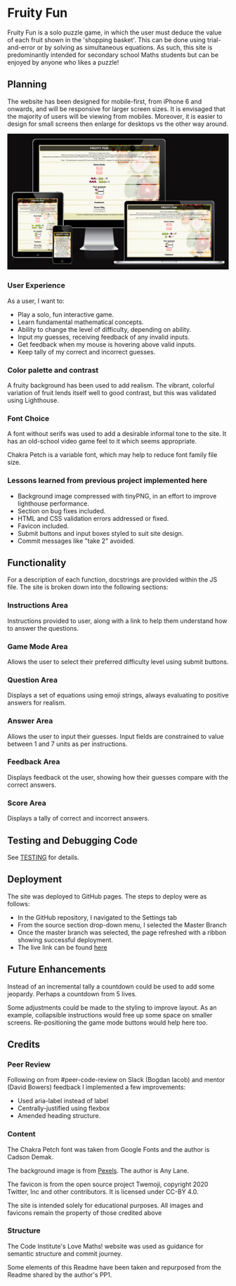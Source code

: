 # Fruity Fun

Fruity Fun is a solo puzzle game, in which the user must deduce the value of each fruit shown in the 'shopping basket'. This can be done using trial-and-error or by solving as simultaneous equations. As such, this site is predominantly intended for secondary school Maths students but can be enjoyed by anyone who likes a puzzle!

## Planning

The website has been designed for mobile-first, from iPhone 6 and onwards, and will be responsive for larger screen sizes. It is envisaged that the majority of users will be viewing from mobiles. Moreover, it is easier to design for small screens then enlarge for desktops vs the other way around.

![Responsive Mockup](/docs/screenshots/device_response.png)

### User Experience

As a user, I want to:
- Play a solo, fun interactive game.
- Learn fundamental mathematical concepts.
- Ability to change the level of difficulty, depending on ability.
- Input my guesses, receiving feedback of any invalid inputs.
- Get feedback when my mouse is hovering above valid inputs.
- Keep tally of my correct and incorrect guesses.

### Color palette and contrast

A fruity background has been used to add realism. The vibrant, colorful variation of fruit lends itself well to good contrast, but this was validated using Lighthouse.

### Font Choice

A font without serifs was used to add a desirable informal tone to the site. It has an old-school video game feel to it which seems appropriate.

Chakra Petch is a variable font, which may help to reduce font family file size.

### Lessons learned from previous project implemented here

- Background image compressed with tinyPNG, in an effort to improve lighthouse performance.
- Section on bug fixes included.
- HTML and CSS validation errors addressed or fixed.
- Favicon included.
- Submit buttons and input boxes styled to suit site design.
- Commit messages like "take 2" avoided.

## Functionality

For a description of each function, docstrings are provided within the JS file. The site is broken down into the following sections:

### Instructions Area

Instructions provided to user, along with a link to help them understand how to answer the questions.

### Game Mode Area

Allows the user to select their preferred difficulty level using submit buttons.

### Question Area

Displays a set of equations using emoji strings, always evaluating to positive answers for realism.

### Answer Area

Allows the user to input their guesses. Input fields are constrained to value between 1 and 7 units as per instructions.

### Feedback Area

Displays feedback ot the user, showing how their guesses compare with the correct answers.

### Score Area

Displays a tally of correct and incorrect answers.

## Testing and Debugging Code

See [TESTING]() for details.

## Deployment

The site was deployed to GitHub pages. The steps to deploy were as follows:

- In the GitHub repository, I navigated to the Settings tab
- From the source section drop-down menu, I selected the Master Branch
- Once the master branch was selected, the page refreshed with a ribbon showing successful deployment.
- The live link can be found [here](<https://alanjameschapman.github.io/fruity-fun/>)

## Future Enhancements

Instead of an incremental tally a countdown could be used to add some jeopardy. Perhaps a countdown from 5 lives.

Some adjustments could be made to the styling to improve layout. As an example, collapsible instructions would free up some space on smaller screens. Re-positioning the game mode buttons would help here too.

## Credits

### Peer Review

Following on from #peer-code-review on Slack (Bogdan Iacob) and mentor (David Bowers) feedback I implemented a few improvements:

- Used aria-label instead of label
- Centrally-justified using flexbox
- Amended heading structure.

### Content

The Chakra Petch font was taken from Google Fonts and the author is Cadson Demak.

The background image is from [Pexels](https://www.pexels.com/). The author is Any Lane.

The favicon is from the open source project Twemoji, copyright 2020 Twitter, Inc and other contributors. It is licensed under CC-BY 4.0.

The site is intended solely for educational purposes. All images and favicons remain the property of those credited above

### Structure

The Code Institute's Love Maths! website was used as guidance for semantic structure and commit journey.

Some elements of this Readme have been taken and repurposed from the Readme shared by the author's PP1.
